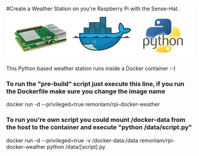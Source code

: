 #Create a Weather Station on you're Raspberry Pi with the Sense-Hat.
![Raspberry Pi Sense-Hat](/images/pi_sense-hat_docker_python.png)

This Python based weather station runs inside a Docker container :-)


### To run the "pre-build" script just execute this line, if you run the Dockerfile make sure you change the image name
docker run -d --privileged=true remonlam/rpi-docker-weather

### To run you're own script you could mount /docker-data from the host to the container and execute "python /data/script.py"
docker run -d --privileged=true -v /docker-data:/data remonlam/rpi-docker-weather python /data/[script].py
